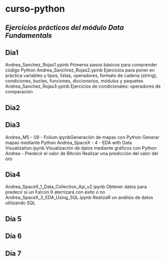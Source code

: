 # curso-python
## _Ejercicios prácticos del módulo Data Fundamentals_

## Dia1
  Andrea_Sanchez_Rojas1.ypinb
    Primeros pasos básicos para comprender código Python
  Andrea_Sanchrez_Rojas2.ypinb
    Ejercicios para poner en práctica variables y tipos, listas, operadores, formato de cadena (string), condiciones, bucles, funciones, diccionarios, módulos y paquetes
  Andrea_Sanchez_Rojas3.ypinb
    Ejercicios de condicionales: operadores de comparación
## Dia2
## Dia3
  Andrea_M5 - 09 - Folium.ipynbGeneración de mapas con Python
    Generar mapas mediante Python
  Andrea_SpaceX - 4 - EDA with Data Visualization.ipynb
    Visualización de datos mediante gráficos con Python
  Andrea - Predecir el valor de Bitcoin
    Realizar una predicción del valor del oro
## Dia4
  Andrea_SpaceX_1_Data_Collection_Api_v2.ipynb 
    Obtener datos para predecir si un Falcon 9 aterrizará con éxito o no
  Andrea_SpaceX_3_EDA_Using_SQL.ipynb 
    RealizaR un análisis de datos utilizando SQL

## Día 5

## Día 6

## Día 7
